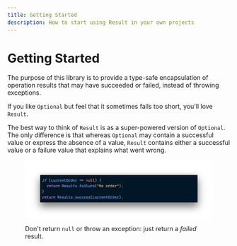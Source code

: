 ```yaml
---
title: Getting Started
description: How to start using Result in your own projects
---
```


# Getting Started

The purpose of this library is to provide a type-safe encapsulation of operation results that may have succeeded or failed, instead of throwing exceptions.

If you like `Optional` but feel that it sometimes falls too short, you'll love `Result`.

The best way to think of `Result` is as a super-powered version of `Optional`. The only difference is that whereas `Optional` may contain a successful value or express the absence of a value, `Result` contains either a successful value or a failure value that explains what went wrong.

<figure><img src=".gitbook/assets/getting-started.png" alt=""><figcaption><p>Don't return <code>null</code> or throw an exception: just return a <em>failed</em> result.</p></figcaption></figure>
